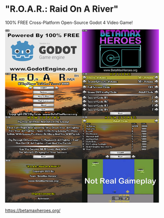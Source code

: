# "R.O.A.R.: Raid On A River"
100% FREE Cross-Platform Open-Source Godot 4 Video Game! <br/>

![Development Screenshot](image.png)

https://betamaxheroes.org/
